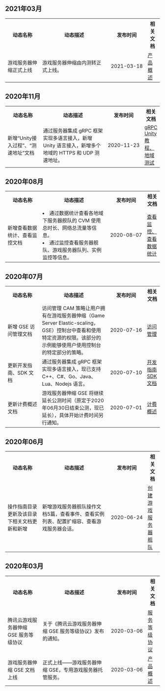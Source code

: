 ## 2021年03月

<table>
	<tr><th style="width: 25%;">动态名称</th>
	<th style="width: 50%;">动态描述</th>
	<th width="15%">发布时间</th>
	<th style="width: 25%;">相关文档</th>
	</tr>
	<tr><td>游戏服务器伸缩正式上线</td>
	<td>游戏服务器伸缩由内测转正式上线。</td>
	<td nowrap="nowrap">2021-03-18</td>
	<td><a href="https://cloud.tencent.com/document/product/1165/41020">产品概述<br></a></td>
	</tr>
	</tr>

</table>

## 2020年11月

<table>
	<tr><th style="width: 25%;">动态名称</th>
	<th style="width: 50%;">动态描述</th>
	<th width="15%">发布时间</th>
	<th style="width: 25%;">相关文档</th>
	</tr>
	<tr><td>新增“Unity接入过程”、“测速地址”文档</td>
	<td>通过服务器集成 gRPC 框架实现多语言接入，新增 Unity 语言接入，新增多个地域的 HTTPS 和 UDP 测速地址。</td>
	<td nowrap="nowrap">2020-11-23</td>
	<td><a href="https://cloud.tencent.com/document/product/1165/49941">gRPC Unity 教程、<br></a><a href="https://cloud.tencent.com/document/product/1165/49985">地域测试</a></td>
	</tr>
	</tr>

</table>

## 2020年08月

<table>
	<tr><th style="width: 25%;">动态名称</th>
	<th style="width: 50%;">动态描述</th>
	<th width="15%">发布时间</th>
	<th style="width: 25%;">相关文档</th>
	</tr>
	<tr><td>新增查看数据统计、查看监控文档</td>
	<td><li>通过数据统计查看各地域下服务器舰队的 CVM 使用总时长、网络总流量等信息。</li><li>通过监控查看服务器舰队、游戏服务器队列、实例监控等信息。</li></td>
	<td nowrap="nowrap">2020-08-07</td>
	<td><a href="https://cloud.tencent.com/document/product/1165/47181">查看监控、<br></a><a href="https://cloud.tencent.com/document/product/1165/47182">查看数据统计</a></td>
	</tr>
	</tr>

</table>

## 2020年07月

<table>
	<tr><th style="width: 25%;">动态名称</th>
	<th style="width: 50%;">动态描述</th>
	<th width="15%">发布时间</th>
	<th style="width: 25%;">相关文档</th>
	</tr>
	<tr><td>新增 GSE 访问管理文档</td>
	<td>访问管理 CAM 策略让用户拥有在游戏服务器伸缩（Game Server Elastic-scaling，GSE）控制台中查看和使用特定资源的权限。该部分的示例能够使用户使用控制台的特定部分的策略。</td>
	<td nowrap="nowrap">2020-07-16</td>
	<td><a href="https://cloud.tencent.com/document/product/1165/46373">访问管理</a></td>
	</tr>
	<tr><td>更新开发指南、SDK 文档</td>
	<td>通过服务器集成 gRPC 框架实现多语言接入，现已支持 C++、C#、Go、Java、Lua、Nodejs 语言。</td>
	<td nowrap="nowrap">2020-07-10</td>
	<td><a href="https://cloud.tencent.com/document/product/1165/46153">开发指南</a><br><a href="https://cloud.tencent.com/document/product/1165/46110">SDK 文档</a></td>
	</tr>
<tr><td>更新计费概述文档</td><td>游戏服务器伸缩 GSE 将继续延长公测时间（原定于2020年06月30日结束公测，现已延长），具体开始计费时间另行通知。</td>
<td nowrap="nowrap">2020-07-01</td>
<td><a href="https://cloud.tencent.com/document/product/1165/41458">计费概述</a></td></tr>
</table>

## 2020年06月

<table>
	<tr><th style="width: 25%;">动态名称</th><th style="width: 50%;">动态描述</th>	<th width="15%">发布时间</th><th style="width: 25%;">相关文档</th></tr>
	<tr><td>操作指南目录更新及该目录下相关文档更新和新增</td><td>新增游戏服务器舰队操作文档5篇，查看事件、查看实例列表、配置扩缩容、查看游戏服务器会话。</td>	<td nowrap="nowrap">2020-06-24</td>
	<td><a href="https://cloud.tencent.com/document/product/1165/41028">创建游戏服务器舰队</a></td></tr>
</table>

## 2020年03月

<table>
	<tr><th style="width: 25%;">动态名称</th><th style="width: 50%;">动态描述</th>	<th width="15%">发布时间</th><th style="width: 25%;">相关文档</th></tr>
	<tr><td>腾讯云游戏服务器伸缩 GSE 服务等级协议</td><td>关于《腾讯云游戏服务器伸缩 GSE 服务等级协议》发布的通知。</td>	<td nowrap="nowrap">2020-03-06</td><td><a href="https://cloud.tencent.com/document/product/1165/41743">服务等级协议</a></td></tr><tr><td>游戏服务器伸缩 GSE 文档上线</td><td>正式上线——游戏服务器伸缩 GSE，专用游戏服务器托管服务。</td>	<td nowrap="nowrap">2020-03-06</td><td><a href="https://cloud.tencent.com/document/product/1165/41020">产品概述</a></td></tr>
</table>
